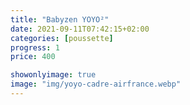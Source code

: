 ```yaml
---
title: "Babyzen YOYO²"
date: 2021-09-11T07:42:15+02:00
categories: [poussette]
progress: 1
price: 400

showonlyimage: true
image: "img/yoyo-cadre-airfrance.webp"
---
```

